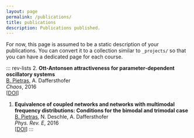 ```yaml
---
layout: page
permalink: /publications/
title: publications
description: Publications published.
---
```


For now, this page is assumed to be a static description of your publications. You can convert it to a collection similar to `_projects/` so that you can have a dedicated page for each course.

::: rev-lists
2. **Ott-Antonsen attractiveness for parameter-dependent oscillatory systems**<br/>
   <ins>B. Pietras</ins>, A. Daffersthofer<br/>
   _Chaos_, 2016<br/>
   [[DOI](https://aip.scitation.org/doi/10.1063/1.4963371)]  

1. **Equivalence of coupled networks and networks with multimodal frequency distributions: Conditions for the bimodal and trimodal case**<br/>
    <ins>B. Pietras</ins>, N. Deschle, A. Daffersthofer<br/>
    _Phys. Rev. E_, 2016<br/>
    [[DOI](https://aip.scitation.org/doi/10.1063/1.4963371)] 
:::
